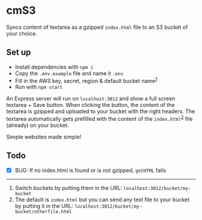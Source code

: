 # cmS3

Syncs content of textarea as a gzipped `index.html` file to an S3 bucket of your choice.

## Set up
- Install dependencies with `npm i`
- Copy the `.env.example` file and name it `.env`
- Fill in the AWS key, secret, region & default bucket name<sup>[1](#fn1)</sup>
- Run with `npm start`

An Express server will run on `localhost:3012` and show a full screen textarea + Save button. When clicking the button, the content of the textarea is gzipped and uploaded to your bucket with the right headers. The textarea automatically gets prefilled with the content of the `index.html`<sup>[2](#fn2)</sup> file (already) on your bucket.

Simple websites made simple!

## Todo

- [x] BUG: If no index.html is found or is not gzipped, `getHTML` fails

---
1. <a name="fn1"></a> Switch buckets by putting them in the URL: `localhost:3012/bucket/my-bucket`
2. <a name="fn2"></a> The default is `index.html` but you can send any text file to your bucket by putting it in the URL: `localhost:3012/bucket/my-bucket/otherfile.html`
